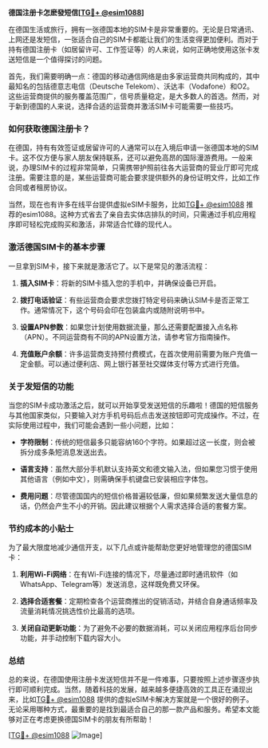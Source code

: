 **德国注册卡怎麽發短信[[TG💪+ @esim1088](https://t.me/s/esim1088)]**

在德国生活或旅行，拥有一张德国本地的SIM卡是非常重要的。无论是日常通讯、上网还是发短信，一张适合自己的SIM卡都能让我们的生活变得更加便利。而对于持有德国注册卡（如居留许可、工作签证等）的人来说，如何正确地使用这张卡发送短信是一个值得探讨的问题。

首先，我们需要明确一点：德国的移动通信网络是由多家运营商共同构成的，其中最知名的包括德意志电信（Deutsche Telekom）、沃达丰（Vodafone）和O2。这些运营商提供的服务覆盖范围广，信号质量稳定，是大多数人的首选。然而，对于新到德国的人来说，选择合适的运营商并激活SIM卡可能需要一些技巧。

### **如何获取德国注册卡？**

在德国，持有有效签证或居留许可的人通常可以在入境后申请一张德国本地的SIM卡。这不仅方便与家人朋友保持联系，还可以避免高昂的国际漫游费用。一般来说，办理SIM卡的过程非常简单，只需携带护照前往各大运营商的营业厅即可完成注册。需要注意的是，某些运营商可能会要求提供额外的身份证明文件，比如工作合同或者租房协议。

当然，现在也有许多在线平台提供虚拟eSIM卡服务，比如[TG💪+ @esim1088](https://t.me/s/esim1088) 推荐的esim1088。这种方式省去了亲自去实体店排队的时间，只需通过手机应用程序即可轻松完成购买和激活，非常适合忙碌的现代人。

### **激活德国SIM卡的基本步骤**

一旦拿到SIM卡，接下来就是激活它了。以下是常见的激活流程：

1. **插入SIM卡**：将新的SIM卡插入您的手机中，并确保设备已开启。
   
2. **拨打电话验证**：有些运营商会要求您拨打特定号码来确认SIM卡是否正常工作。通常情况下，这个号码会印在包装盒内或随附说明书中。

3. **设置APN参数**：如果您计划使用数据流量，那么还需要配置接入点名称（APN）。不同运营商有不同的APN设置方法，请参考官方指南操作。

4. **充值账户余额**：许多运营商支持预付费模式，在首次使用前需要为账户充值一定金额。可以通过便利店、网上银行甚至社交媒体支付等方式进行充值。

### **关于发短信的功能**

当您的SIM卡成功激活之后，就可以开始享受发送短信的乐趣啦！德国的短信服务与其他国家类似，只要输入对方手机号码后点击发送按钮即可完成操作。不过，在实际使用过程中，我们可能会遇到一些小问题，比如：

- **字符限制**：传统的短信最多只能容纳160个字符。如果超过这一长度，则会被拆分成多条短消息发送出去。
  
- **语言支持**：虽然大部分手机默认支持英文和德文输入法，但如果您习惯于使用其他语言（例如中文），则需确保手机键盘已安装相应字体包。

- **费用问题**：尽管德国国内的短信价格普遍较低廉，但如果频繁发送大量信息的话，仍然会产生不小的开销。因此建议根据个人需求选择合适的套餐方案。

### **节约成本的小贴士**

为了最大限度地减少通信开支，以下几点或许能帮助您更好地管理您的德国SIM卡：

1. **利用Wi-Fi网络**：在有Wi-Fi连接的情况下，尽量通过即时通讯软件（如WhatsApp、Telegram等）发送消息，这样既免费又环保。
   
2. **选择合适套餐**：定期检查各个运营商推出的促销活动，并结合自身通话频率及流量消耗情况挑选性价比最高的选项。
    
3. **关闭自动更新功能**：为了避免不必要的数据消耗，可以关闭应用程序后台同步功能，并手动控制下载内容大小。

### **总结**

总的来说，在德国使用注册卡发送短信并不是一件难事，只要按照上述步骤逐步执行即可顺利完成。当然，随着科技的发展，越来越多便捷高效的工具正在涌现出来，比如[TG💪+ @esim1088](https://t.me/s/esim1088) 提供的虚拟eSIM卡解决方案就是一个很好的例子。无论采用哪种方式，最重要的是找到最适合自己的那一款产品和服务。希望本文能够对正在考虑更换德国SIM卡的朋友有所帮助！

[[TG💪+ @esim1088](https://t.me/s/esim1088) ![Image](https://i.postimg.cc/4NQfJmqS/Snipaste-2025-05-13-00-14-12.png)]